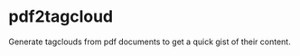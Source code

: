 pdf2tagcloud
============

Generate tagclouds from pdf documents to get a quick gist of their content.
